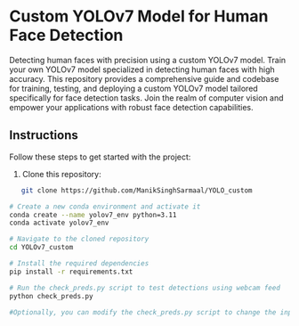 # Custom YOLOv7 Model for Human Face Detection

Detecting human faces with precision using a custom YOLOv7 model. Train your own YOLOv7 model specialized in detecting human faces with high accuracy. This repository provides a comprehensive guide and codebase for training, testing, and deploying a custom YOLOv7 model tailored specifically for face detection tasks. Join the realm of computer vision and empower your applications with robust face detection capabilities.

## Instructions

Follow these steps to get started with the project:

1. Clone this repository:
```bash
   git clone https://github.com/ManikSinghSarmaal/YOLO_custom

# Create a new conda environment and activate it
conda create --name yolov7_env python=3.11
conda activate yolov7_env

# Navigate to the cloned repository
cd YOLOv7_custom

# Install the required dependencies
pip install -r requirements.txt

# Run the check_preds.py script to test detections using webcam feed
python check_preds.py

#Optionally, you can modify the check_preds.py script to change the input source to an image file or video by adjusting the source_path variable.